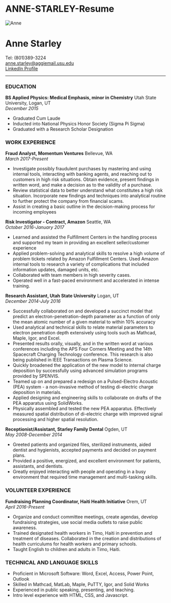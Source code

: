 # ANNE-STARLEY-Resume
![Anne](https://media.licdn.com/mpr/mpr/shrinknp_200_200/AAEAAQAAAAAAAA1yAAAAJDM0ZDBkMDgxLWI5NGQtNDY3Yy1iZGIyLWViYjQ3NTc0NGZmNQ.jpg)
# Anne Starley
Tel: (801)389-3224   
anne.starley@aggiemail.usu.edu  
[LinkedIn Profile](www.linkedin.com/in/anne-starley-844066122 "Visit Anne Starley's LinkedIn Profile")

----------------------------------------------------------
### EDUCATION  
**BS Applied Physics: Medical Emphasis, minor in Chemistry** Utah State University, Logan, UT   
*December 2015*  

* Graduated Cum Laude
* Inducted into National Physics Honor Society (Sigma Pi Sigma)
* Graduated with a Research Scholar Designation  

### WORK EXPERIENCE 
**Fraud Analyst, Momentum Ventures** Bellevue, WA  
*March 2017-Present*

* Investigate possibly fraudulent purchases by mastering and using internal tools, interacting with banking agents, and reaching out to customers in high risk situations. Obtain evidence, present findings in written word, and make a decision as to the validity of a purchase.
* Review statistical data to better understand what constitutes a high risk situation. Incorporate new findings and techniques into analytical routine to further protect the company from financial scams.
* Assist in creating a basic outline in the decision-making process for incoming employees

**Risk Investigator - Contract, Amazon** Seattle, WA  
*October 2016-January 2017*  

* Learned and assisted the Fulfillment Centers in the handling process and supported my team in providing an excellent seller/customer experience  
* Applied problem-solving and analytical skills to resolve a high volume of problem tickets related by Amazon Fulfillment Centers. Used Amazon internal tools to research a variety of complications that included information updates, damaged units, etc.  
* Collaborated with team members in high severity cases.  
* Operated well in a fast-paced environment and accelerated in intense training. 

**Research Assistant, Utah State University** Logan, UT  
*December 2014-July 2016*  

* Successfully collaborated on and developed a succinct model that predict an electron-penetration-depth parameter as a function of only the mean atomic number of a given material to within 10% accuracy
 * Used analytical and technical skills to relate material parameters to electron penetration depth extensively using tools such as Mathcad, Maple, Igor, and Excel.
 * Presented results orally, visually, and in the written word at various conferences including the APS Four Corners Meeting and the 14th Spacecraft Charging Technology conference. This research is also being published in IEEE Transactions on Plasma Science.
 * Quickly broadened the application of the new model to internal charge deposition by successfully using advanced simulation programs provided by SPENVIS.
* Teamed up on and prepared a redesign on a Pulsed-Electro Acoustic (PEA) system - a non-invasive method of testing di-electric charge deposition in materials.
 * Applied designing and engineering skills to collaborate on drafts of the PEA apparatus using SolidWorks.
 * Physically assembled and tested the new PEA apparatus. Effectively measured spatial distribution of di-electric charge with improved signal processing and higher spatial resolution.
 

**Receptionist/Assistant, Starley Family Dental** Ogden, UT  
*May 2008-December 2014*  

* Greeted patients and organized files, sterilized instruments, aided dentist and hygienists, accepted payments and decided on payment plans.  
* Provided a positive, energized, and excellent environment for patients, assistants, and dentists. 
* Greatly enjoyed interacting with people and operating in a busy environment that required time management and multi-tasking skills.  

### VOLUNTEER EXPERIENCE  
**Fundraising Planning Coordinator, Haiti Health Initiative** Orem, UT  
*April 2016-Present*  

* Organize and conduct committee meetings, create agendas, develop fundraising strategies, use social media outlets to raise public awareness.  
* Trained designated health workers in Timo, Haiti in prevention and treatment of diseases. Collaborated in the creation and distributions of health curriculums for health workers and primary schools.  
* Taught English to children and adults in Timo, Haiti. 
 
### TECHNICAL AND LANGUAGE SKILLS
* Proficient in Microsoft Software: Word, Excel, Access, Power Point, Outlook
* Skilled in Mathcad, MatLab, Maple, PuTTY, Igor, and Solid Works
* Experienced in public speaking, presenting, and teaching.
* Intro level experience with HTML, CSS, and Javascript.
